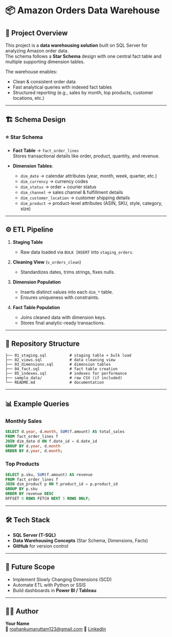# 📦 Amazon Orders Data Warehouse

## 🚀 Project Overview
This project is a **data warehousing solution** built on SQL Server for analyzing Amazon order data.  
The schema follows a **Star Schema** design with one central fact table and multiple supporting dimension tables.  

The warehouse enables:
- Clean & consistent order data
- Fast analytical queries with indexed fact tables
- Structured reporting (e.g., sales by month, top products, customer locations, etc.)

---

## 🏗 Schema Design

### ⭐ Star Schema
- **Fact Table** → `fact_order_lines`  
  Stores transactional details like order, product, quantity, and revenue.

- **Dimension Tables**:  
  - `dim_date` → calendar attributes (year, month, week, quarter, etc.)  
  - `dim_currency` → currency codes  
  - `dim_status` → order + courier status  
  - `dim_channel` → sales channel & fulfillment details  
  - `dim_customer_location` → customer shipping details  
  - `dim_product` → product-level attributes (ASIN, SKU, style, category, size)

---

## ⚙️ ETL Pipeline

1. **Staging Table**  
   - Raw data loaded via `BULK INSERT` into `staging_orders`.

2. **Cleaning View** (`v_orders_clean`)  
   - Standardizes dates, trims strings, fixes nulls.

3. **Dimension Population**  
   - Inserts distinct values into each `dim_*` table.  
   - Ensures uniqueness with constraints.

4. **Fact Table Population**  
   - Joins cleaned data with dimension keys.  
   - Stores final analytic-ready transactions.

---

## 📂 Repository Structure
```
├── 01_staging.sql          # staging table + bulk load
├── 02_views.sql            # data cleaning view
├── 03_dimensions.sql       # dimension tables
├── 04_fact.sql             # fact table creation
├── 05_indexes.sql          # indexes for performance
├── sample_data/            # raw CSV (if included)
└── README.md               # documentation
```

---

## 📊 Example Queries

### Monthly Sales
```sql
SELECT d.year, d.month, SUM(f.amount) AS total_sales
FROM fact_order_lines f
JOIN dim_date d ON f.date_id = d.date_id
GROUP BY d.year, d.month
ORDER BY d.year, d.month;
```

### Top Products
```sql
SELECT p.sku, SUM(f.amount) AS revenue
FROM fact_order_lines f
JOIN dim_product p ON f.product_id = p.product_id
GROUP BY p.sku
ORDER BY revenue DESC
OFFSET 0 ROWS FETCH NEXT 5 ROWS ONLY;
```

---

## 🛠 Tech Stack
- **SQL Server (T-SQL)**  
- **Data Warehousing Concepts** (Star Schema, Dimensions, Facts)  
- **GitHub** for version control  

---

## 📌 Future Scope
- Implement Slowly Changing Dimensions (SCD)  
- Automate ETL with Python or SSIS  
- Build dashboards in **Power BI / Tableau**  

---

## 👨‍💻 Author
**Your Name**  
📧 roshankumaruttam123@gmail.com
🔗 [LinkedIn](https://linkedin.com/in/mairoshanhu)
